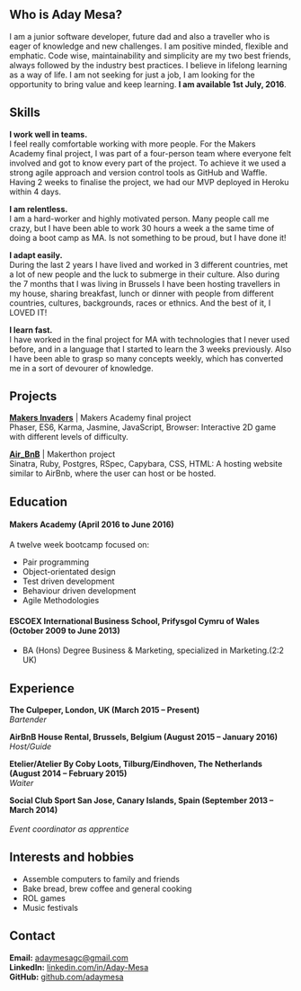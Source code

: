 ## Who is Aday Mesa?

I am a junior software developer, future dad and also a traveller who is eager of knowledge and new challenges. I am positive minded, flexible and emphatic. Code wise, maintainability and simplicity are my two best friends, always followed by the industry best practices. I believe in lifelong learning as a way of life. I am not seeking for just a job, I am looking for the opportunity to bring value and keep learning. **I am available 1st July, 2016**.

## Skills

**I work well in teams.** <br />
I feel really comfortable working with more people. For the Makers Academy final project, I was part of a four-person team where everyone felt involved and got to know every part of the project. To achieve it we used a strong agile approach and version control tools as GitHub and Waffle. Having 2 weeks to finalise the project, we had our MVP deployed in Heroku within 4 days.

**I am relentless.** <br />
I am a hard-worker and highly motivated person. Many people call me crazy, but I have been able to work 30 hours a week a the same time of doing a boot camp as MA. Is not something to be proud, but I have done it! 

**I adapt easily.** <br />
During the last 2 years I have lived and worked in 3 different countries, met a lot of new people and the luck to submerge in their culture. Also during the 7 months that I was living in Brussels I have been hosting travellers in my house, sharing breakfast, lunch or dinner with people from different countries, cultures, backgrounds, races or ethnics. And the best of it, I LOVED IT!

**I learn fast.** <br />
I have worked in the final project for MA with technologies that I never used before, and in a language that I started to learn the 3 weeks previously. Also I have been able to grasp so many concepts weekly, which has converted me in a sort of devourer of knowledge.

## Projects

**[Makers Invaders](https://makers-invaders.herokuapp.com)** | Makers Academy final project<br />
Phaser, ES6, Karma, Jasmine, JavaScript, Browser: Interactive 2D game with different levels of difficulty.

**[Air_BnB]( https://github.com/Adaymesa/air_bnb)** | Makerthon project<br />
Sinatra, Ruby, Postgres, RSpec, Capybara, CSS, HTML: A hosting website similar to AirBnb, where the user can host or be hosted.

## Education

#### Makers Academy (April 2016 to June 2016)

A twelve week bootcamp focused on:

* Pair programming
* Object-orientated design
* Test driven development
* Behaviour driven development
* Agile Methodologies

#### ESCOEX International Business School, Prifysgol Cymru of Wales (October 2009 to June 2013)
* BA (Hons) Degree Business & Marketing, specialized in Marketing.(2:2 UK) 

## Experience

**The Culpeper, London, UK (March 2015 – Present)** <br />
*Bartender*

**AirBnB House Rental, Brussels, Belgium (August 2015 – January 2016)** <br />
*Host/Guide*

**Etelier/Atelier By Coby Loots, Tilburg/Eindhoven, The Netherlands (August 2014 – February 2015)** <br />
*Waiter*

**Social Club Sport San Jose, Canary Islands, Spain (September 2013 – March 2014)** <br />                       
*Event coordinator as apprentice*

## Interests and hobbies

* Assemble computers to family and friends
* Bake bread, brew coffee and general cooking
* ROL games
* Music festivals

## Contact

**Email:** adaymesagc@gmail.com<br>
**LinkedIn:** [linkedin.com/in/Aday-Mesa](https://uk.linkedin.com/in/aday-mesa-ojeda-0650b476)<br>
**GitHub:** [github.com/adaymesa](https://github.com/adaymesa)<br>

